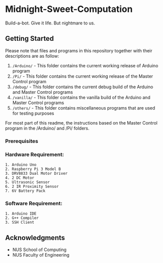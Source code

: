 # Midnight-Sweet-Computation
Build-a-bot. Give it life. 
But nightmare to us.


## Getting Started

Please note that files and programs in this repository together with their descriptions are as follow:
1. `/Arduino/` - This folder contains the current working release of Arduino program
2. `/Pi/` - This folder contains the current working release of the Master Control program
3. `/debug/` - This folder contains the current debug build of the Arduino and Master Control programs
4. `/vanilla/` - This folder contains the vanilla build of the Arduino and Master Control programs
5. `/others/` - This folder contains miscellaneous programs that are used for testing purposes
    
For most part of this readme, the instructions based on the Master Control program in the /Arduino/ and /Pi/ folders.

### Prerequisites

### Hardware Requirement:
    1. Arduino Uno
    2. Raspberry Pi 3 Model B
    3. DRV8833 Dual Motor Driver
    4. 2 DC Motor
    5. Ultrasonic Sensor
    6. 2 IR Proximity Sensor
    7. 6V Battery Pack

### Software Requirement:
    1. Arduino IDE
    2. G++ Compiler
    3. SSH Client

## Acknowledgments

* NUS School of Computing
* NUS Faculty of Engineering

